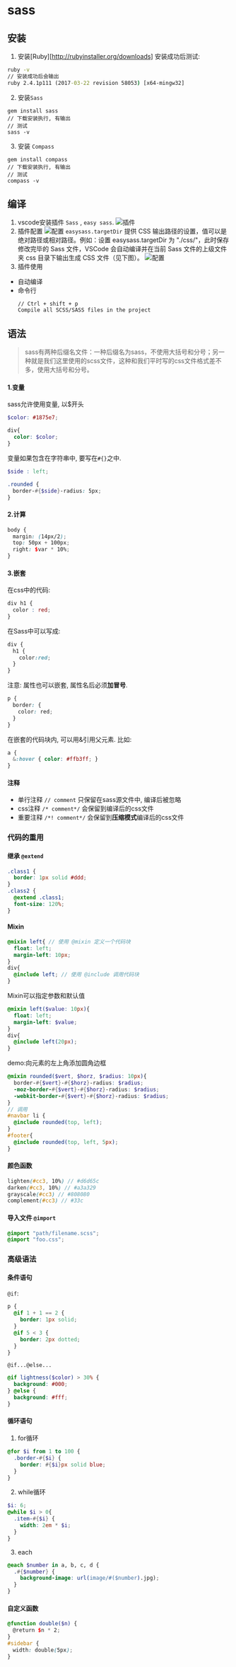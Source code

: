 sass
===

安装
---

1. 安装[Ruby][http://rubyinstaller.org/downloads]
  安装成功后测试:
  ```cmd
  ruby -v
  // 安装成功后会输出
  ruby 2.4.1p111 (2017-03-22 revision 58053) [x64-mingw32]
  ```
2. 安装`Sass`
  ```
  gem install sass
  // 下载安装执行, 有输出
  // 测试
  sass -v
  ```
3. 安装 `Compass`
  ```
  gem install compass
  // 下载安装执行, 有输出
  // 测试
  compass -v
  ```

编译
---
1. vscode安装插件 `Sass` , `easy sass`.
  ![插件](images/sass/插件.png)
2. 插件配置
  ![配置](images/sass/setting.png)
  `easysass.targetDir` 提供 CSS 输出路径的设置，值可以是绝对路径或相对路径。例如：设置 easysass.targetDir 为 "./css/"，此时保存修改完毕的 Sass 文件，VSCode 会自动编译并在当前 Sass 文件的上级文件夹 css 目录下输出生成 CSS 文件（见下图）。
  ![配置](images/sass/setting2.png)
3. 插件使用
+ 自动编译
+ 命令行
  ```
  // Ctrl + shift + p
  Compile all SCSS/SASS files in the project 
  ```

语法
---

> sass有两种后缀名文件：一种后缀名为sass，不使用大括号和分号；另一种就是我们这里使用的scss文件，这种和我们平时写的css文件格式差不多，使用大括号和分号。

#### 1.变量

sass允许使用变量, 以$开头
```scss
$color: #1875e7;

div{
  color: $color;
}
```
变量如果包含在字符串中, 要写在`#{}`之中.
```scss
$side : left;

.rounded {
　border-#{$side}-radius: 5px;
}
```
#### 2.计算
```scss
body {
　margin: (14px/2);
　top: 50px + 100px;
　right: $var * 10%;
}
```
#### 3.嵌套
在css中的代码:
```css
div h1 {
　color : red;
}
```
在Sass中可以写成:
```scss
div {
　h1 {
　  color:red;
　}
}
```
注意: 属性也可以嵌套, 属性名后必须**加冒号**.
```scss
p {
　border: {
　　color: red;
　}
}
```
在嵌套的代码块内, 可以用&引用父元素. 比如:
```scss
a {
　&:hover { color: #ffb3ff; }
}
```

#### 注释
+ 单行注释
  `// comment` 只保留在sass源文件中, 编译后被忽略
+ css注释
  `/* comment*/` 会保留到编译后的css文件
+ 重要注释
  `/*! comment*/` 会保留到**压缩模式**编译后的css文件

### 代码的重用
#### 继承 `@extend`
```scss
.class1 {
  border: 1px solid #ddd;
}
.class2 {
  @extend .class1;
  font-size: 120%;
}
```
#### Mixin
```scss
@mixin left{ // 使用 @mixin 定义一个代码块
  float: left;
  margin-left: 10px;
}
div{
  @include left; // 使用 @include 调用代码块
}
```
Mixin可以指定参数和默认值
```scss
@mixin left($value: 10px){
  float: left;
  margin-left: $value;
}
div{
  @include left(20px);
}
```
demo:向元素的左上角添加圆角边框
```scss
@mixin rounded($vert, $horz, $radius: 10px){
  border-#{$vert}-#{$horz}-radius: $radius;
  -moz-border-#{$vert}-#{$horz}-radius: $radius;
  -webkit-border-#{$vert}-#{$horz}-radius: $radius;
}
// 调用
#navbar li {
  @include rounded(top, left);
}
#footer{
  @include rounded(top, left, 5px);
}
```

#### 颜色函数
```scss
lighten(#cc3, 10%) // #d6d65c
darken(#cc3, 10%) // #a3a329
grayscale(#cc3) // #808080
complement(#cc3) // #33c
```

#### 导入文件  `@import`
```scss
@import "path/filename.scss";
@import "foo.css";
```

### 高级语法
#### 条件语句
`@if`:
```scss
p {
  @if 1 + 1 == 2 {
    border: 1px solid;
  }
  @if 5 < 3 {
    border: 2px dotted;
  }
}
```
`@if...@else...`
```scss
@if lightness($color) > 30% {
  background: #000;
} @else {
  background: #fff;
}
```

#### 循环语句
1. for循环
```scss
@for $i from 1 to 100 {
  .border-#{$i} {
    border: #{$i}px solid blue;
  }
}
```
2. while循环
```scss
$i: 6;
@while $i > 0{
  .item-#{$i} {
    width: 2em * $i;
  }
}
```
3. each
```scss
@each $number in a, b, c, d {
  .#{$number} {
    background-image: url(image/#($number).jpg);
  }
}
```

#### 自定义函数
```scss
@function double($n) {
　@return $n * 2;
}
#sidebar {
　width: double(5px);
}
```